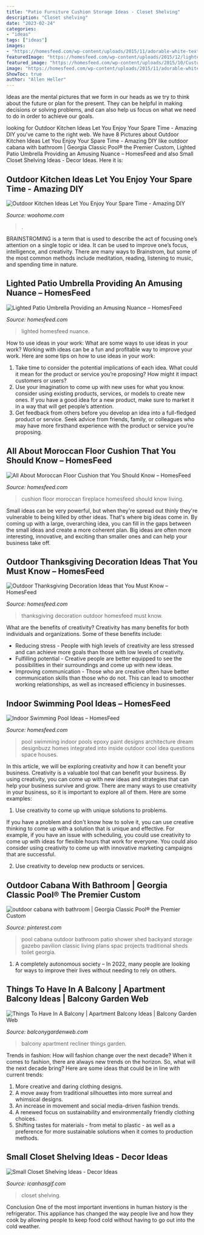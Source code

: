```yaml
---
title: "Patio Furniture Cushion Storage Ideas - Closet Shelving"
description: "Closet shelving"
date: "2023-02-24"
categories:
- "ideas"
tags: ["ideas"]
images:
- "https://homesfeed.com/wp-content/uploads/2015/11/adorable-white-textured-moroccan-floor-cushion-design-with-wooden-floor-and-fireplace-and-mantel-string-light-decorationand-ladder.jpg"
featuredImage: "https://homesfeed.com/wp-content/uploads/2015/12/lighted-patio-umbrella-decorated-next-to-the-curved-pool-with-jacuzzi-750x750.jpg"
featured_image: "https://homesfeed.com/wp-content/uploads/2015/10/Custome-Indoor-Swimming-Pool-With-Unique-Architecture-Of-Ceiling.jpg"
image: "https://homesfeed.com/wp-content/uploads/2015/11/adorable-white-textured-moroccan-floor-cushion-design-with-wooden-floor-and-fireplace-and-mantel-string-light-decorationand-ladder.jpg"
ShowToc: true
author: "Allen Heller"
---
```



Ideas are the mental pictures that we form in our heads as we try to think about the future or plan for the present. They can be helpful in making decisions or solving problems, and can also help us focus on what we need to do in order to achieve our goals.

	

		
looking for Outdoor Kitchen Ideas Let You Enjoy Your Spare Time - Amazing DIY you've came to the right web. We have 8 Pictures about Outdoor Kitchen Ideas Let You Enjoy Your Spare Time - Amazing DIY like outdoor cabana with bathroom | Georgia Classic Pool® the Premier Custom, Lighted Patio Umbrella Providing an Amusing Nuance – HomesFeed and also Small Closet Shelving Ideas - Decor Ideas. Here it is:
		
    
## Outdoor Kitchen Ideas Let You Enjoy Your Spare Time - Amazing DIY

<img loading=lazy src="https://www.woohome.com/wp-content/uploads/2014/02/outdoor-kitchen-4.jpg" onerror="this.onerror=null;this.src='https://tse1.mm.bing.net/th?id=OIP.jcxSXCNgDdbCiHqAuxVTmAHaKe&amp;pid=15.1';" alt="Outdoor Kitchen Ideas Let You Enjoy Your Spare Time - Amazing DIY">

_Source: woohome.com_

>. 

	

BRAINSTROMING is a term that is used to describe the act of focusing one’s attention on a single topic or idea. It can be used to improve one’s focus, intelligence, and creativity. There are many ways to Brainstrom, but some of the most common methods include meditation, reading, listening to music, and spending time in nature.

    
## Lighted Patio Umbrella Providing An Amusing Nuance – HomesFeed

<img loading=lazy src="https://homesfeed.com/wp-content/uploads/2015/12/lighted-patio-umbrella-decorated-next-to-the-curved-pool-with-jacuzzi-750x750.jpg" onerror="this.onerror=null;this.src='https://tse4.mm.bing.net/th?id=OIP.26q6Hj7iZKHCJY3b0QGvswHaHa&amp;pid=15.1';" alt="Lighted Patio Umbrella Providing an Amusing Nuance – HomesFeed">

_Source: homesfeed.com_

>lighted homesfeed nuance. 

	

How to use ideas in your work: What are some ways to use ideas in your work?
Working with ideas can be a fun and profitable way to improve your work. Here are some tips on how to use ideas in your work: 
1. Take time to consider the potential implications of each idea. What could it mean for the product or service you’re proposing? How might it impact customers or users? 
2. Use your imagination to come up with new uses for what you know. consider using existing products, services, or models to create new ones. If you have a good idea for a new product, make sure to market it in a way that will get people’s attention. 
3. Get feedback from others before you develop an idea into a full-fledged product or service. Seek advice from friends, family, or colleagues who may have more firsthand experience with the product or service you’re proposing.

    
## All About Moroccan Floor Cushion That You Should Know – HomesFeed

<img loading=lazy src="https://homesfeed.com/wp-content/uploads/2015/11/adorable-white-textured-moroccan-floor-cushion-design-with-wooden-floor-and-fireplace-and-mantel-string-light-decorationand-ladder.jpg" onerror="this.onerror=null;this.src='https://tse3.mm.bing.net/th?id=OIP.bc8LY6SQYWWx_XaukLfwdwHaJ3&amp;pid=15.1';" alt="All About Moroccan Floor Cushion that You Should Know – HomesFeed">

_Source: homesfeed.com_

>cushion floor moroccan fireplace homesfeed should know living. 

	

Small ideas can be very powerful, but when they're spread out thinly they're vulnerable to being killed by other ideas. That's where big ideas come in. By coming up with a large, overarching idea, you can fill in the gaps between the small ideas and create a more coherent plan. Big ideas are often more interesting, innovative, and exciting than smaller ones and can help your business take off.

    
## Outdoor Thanksgiving Decoration Ideas That You Must Know – HomesFeed

<img loading=lazy src="https://homesfeed.com/wp-content/uploads/2015/09/nice-bright-outdoor-thanksgiving-decoration-idea-made-of-pumpkin-on-grassy-meadow-before-luxurious-house-design.jpg" onerror="this.onerror=null;this.src='https://tse1.mm.bing.net/th?id=OIP.LoF5kkGGapJJB93FVmeeVgHaE8&amp;pid=15.1';" alt="Outdoor Thanksgiving Decoration Ideas that You Must Know – HomesFeed">

_Source: homesfeed.com_

>thanksgiving decoration outdoor homesfeed must know. 

	

What are the benefits of creativity?
Creativity has many benefits for both individuals and organizations. Some of these benefits include: 
- Reducing stress - People with high levels of creativity are less stressed and can achieve more goals than those with low levels of creativity. 
- Fulfilling potential - Creative people are better equipped to see the possibilities in their surroundings and come up with new ideas. 
- Improving communication - Those who are creative often have better communication skills than those who do not. This can lead to smoother working relationships, as well as increased efficiency in businesses.

    
## Indoor Swimming Pool Ideas – HomesFeed

<img loading=lazy src="https://homesfeed.com/wp-content/uploads/2015/10/Custome-Indoor-Swimming-Pool-With-Unique-Architecture-Of-Ceiling.jpg" onerror="this.onerror=null;this.src='https://tse4.mm.bing.net/th?id=OIP.1WFgrAOpjYftE57Zu-UhUAHaLJ&amp;pid=15.1';" alt="Indoor Swimming Pool Ideas – HomesFeed">

_Source: homesfeed.com_

>pool swimming indoor pools epoxy paint designs architecture dream designbuzz homes integrated into inside outdoor cool idea questions space houses. 

	

In this article, we will be exploring creativity and how it can benefit your business.
Creativity is a valuable tool that can benefit your business. By using creativity, you can come up with new ideas and strategies that can help your business survive and grow. There are many ways to use creativity in your business, so it is important to explore all of them. Here are some examples:
1. Use creativity to come up with unique solutions to problems.

If you have a problem and don't know how to solve it, you can use creative thinking to come up with a solution that is unique and effective. For example, if you have an issue with scheduling, you could use creativity to come up with ideas for flexible hours that work for everyone. You could also consider using creativity to come up with innovative marketing campaigns that are successful.

2. Use creativity to develop new products or services.

    
## Outdoor Cabana With Bathroom | Georgia Classic Pool® The Premier Custom

<img loading=lazy src="https://i.pinimg.com/736x/64/62/3b/64623b877a4e7677f36c910b56d1cea6--pool-toy-storage-pool-storage-ideas.jpg" onerror="this.onerror=null;this.src='https://tse3.mm.bing.net/th?id=OIP.T3T1m1vM5CKOZ7WdkMnSywHaFj&amp;pid=15.1';" alt="outdoor cabana with bathroom | Georgia Classic Pool® the Premier Custom">

_Source: pinterest.com_

>pool cabana outdoor bathroom patio shower shed backyard storage gazebo pavilion classic living plans spac projects traditional sheds toilet georgia. 

	

1. A completely autonomous society – In 2022, many people are looking for ways to improve their lives without needing to rely on others.

    
## Things To Have In A Balcony | Apartment Balcony Ideas | Balcony Garden Web

<img loading=lazy src="https://balconygardenweb.com/wp-content/uploads/2016/08/recliner.jpg" onerror="this.onerror=null;this.src='https://tse4.mm.bing.net/th?id=OIP.2uGfdDAsurPxuz2pah_p4AHaLI&amp;pid=15.1';" alt="Things To Have In A Balcony | Apartment Balcony Ideas | Balcony Garden Web">

_Source: balconygardenweb.com_

>balcony apartment recliner things garden. 

	

Trends in fashion: How will fashion change over the next decade?
When it comes to fashion, there are always new trends on the horizon. So, what will the next decade bring? Here are some ideas that could be in line with current trends: 
1. More creative and daring clothing designs.
2. A move away from traditional silhouettes into more surreal and whimsical designs.
3. An increase in movement and social media-driven fashion trends.
4. A renewed focus on sustainability and environmentally friendly clothing choices. 
5. Shifting tastes for materials - from metal to plastic - as well as a preference for more sustainable solutions when it comes to production methods.

    
## Small Closet Shelving Ideas - Decor Ideas

<img loading=lazy src="https://icanhasgif.com/wp-content/uploads/2016/05/Small-Closet-Shelving-Ideas.jpg" onerror="this.onerror=null;this.src='https://tse2.mm.bing.net/th?id=OIP.ssqf6V2Ky-8n8i5wUo_ccAHaLI&amp;pid=15.1';" alt="Small Closet Shelving Ideas - Decor Ideas">

_Source: icanhasgif.com_

>closet shelving. 

	

Conclusion
One of the most important inventions in human history is the refrigerator. This appliance has changed the way people live and how they cook by allowing people to keep food cold without having to go out into the cold weather.

